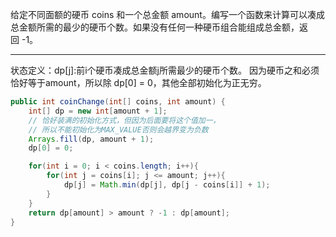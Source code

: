 给定不同面额的硬币 coins 和一个总金额 amount。编写一个函数来计算可以凑成总金额所需的最少的硬币个数。如果没有任何一种硬币组合能组成总金额，返回 -1。

***

状态定义：dp[j]:前i个硬币凑成总金额j所需最少的硬币个数。
因为硬币之和必须恰好等于amount，所以除 dp[0] = 0，其他全部初始化为正无穷。

```Java
public int coinChange(int[] coins, int amount) {
    int[] dp = new int[amount + 1];
    // 恰好装满的初始化方式，但因为后面要将这个值加一，
    // 所以不能初始化为MAX_VALUE否则会越界变为负数
    Arrays.fill(dp, amount + 1);
    dp[0] = 0;

    for(int i = 0; i < coins.length; i++){
        for(int j = coins[i]; j <= amount; j++){
            dp[j] = Math.min(dp[j], dp[j - coins[i]] + 1);
        }
    }
    return dp[amount] > amount ? -1 : dp[amount];
}
```